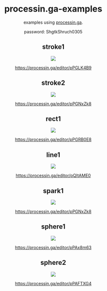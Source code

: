 <div align="center">
  <h1>processin.ga-examples</h1>
  <p>examples using <a href="https://processin.ga/">processin.ga</a>.</p>
  <p>password: ShgtkShruch0305</p>
  <article>
    <h2>stroke1</h2>
    <img src="https://github.com/shgtkshruch/processin.ga-examples/blob/master/screenshots/stroke1.png?raw=true">
    <p><a href="https://processin.ga/editor/pPGLK4B9">https://processin.ga/editor/pPGLK4B9</a></p>
  </article>
  <article>
    <h2>stroke2</h2>
    <img src="https://github.com/shgtkshruch/processin.ga-examples/blob/master/screenshots/stroke2.png?raw=true">
    <p><a href="https://processin.ga/editor/pPGNxZk8">https://processin.ga/editor/pPGNxZk8</a></p>
  </article>
  <article>
    <h2>rect1</h2>
    <img src="https://github.com/shgtkshruch/processin.ga-examples/blob/master/screenshots/rect1.jpg?raw=true">
    <p><a href="https://processin.ga/editor/pPGRB0E8">https://processin.ga/editor/pPGRB0E8</a></p>
  </article>
  <article>
    <h2>line1</h2>
    <img src="https://github.com/shgtkshruch/processin.ga-examples/blob/master/screenshots/line1.png?raw=true">
    <p><a href="https://processin.ga/editor/pQItAME0">https://processin.ga/editor/pQItAME0</a></p>
  </article>
  <article>
    <h2>spark1</h2>
    <img src="https://github.com/shgtkshruch/processin.ga-examples/blob/master/screenshots/spark1.png?raw=true">
    <p><a href="https://processin.ga/editor/pPGNxZk8">https://processin.ga/editor/pPGNxZk8</a></p>
  </article>
  <article>
    <h2>sphere1</h2>
    <img src="https://github.com/shgtkshruch/processin.ga-examples/blob/master/screenshots/sphere1.png?raw=true">
    <p><a href="https://processin.ga/editor/pPAx8m63">https://processin.ga/editor/pPAx8m63</a></p>
  </article>
   <article>
    <h2>sphere2</h2>
    <img src="https://github.com/shgtkshruch/processin.ga-examples/blob/master/screenshots/sphere2.png?raw=true">
    <p><a href="https://processin.ga/editor/pPAFTXG4">https://processin.ga/editor/pPAFTXG4</a></p>
  </article>
</div>
